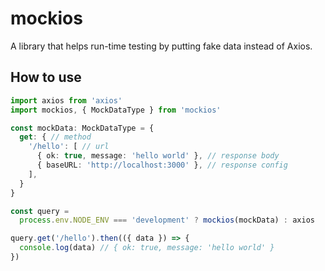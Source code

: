 # mockios

A library that helps run-time testing by putting fake data instead of Axios.

## How to use

```typescript
import axios from 'axios'
import mockios, { MockDataType } from 'mockios'

const mockData: MockDataType = {
  get: { // method
    '/hello': [ // url
      { ok: true, message: 'hello world' }, // response body
      { baseURL: 'http://localhost:3000' }, // response config
    ],
  }
}

const query =
  process.env.NODE_ENV === 'development' ? mockios(mockData) : axios

query.get('/hello').then(({ data }) => {
  console.log(data) // { ok: true, message: 'hello world' }
})
```
